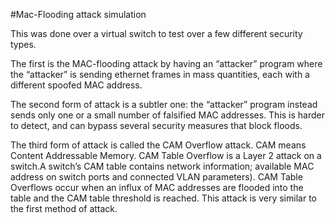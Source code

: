 #Mac-Flooding attack simulation

This was done over a virtual switch to test over a few different security types.

The first is the MAC-flooding attack by having an “attacker” program where the “attacker” is sending ethernet frames in mass quantities, each with a different spoofed MAC address. 

The second form of attack is a subtler one: the “attacker” program instead sends only one or a small number of falsified MAC addresses. This is harder to detect, and can bypass several security measures that block floods. 

The third form of attack is called the CAM Overflow attack. CAM means Content Addressable Memory. CAM Table Overflow is a Layer 2 attack on a switch.A switch’s CAM table contains network information; available MAC address on switch ports and connected VLAN parameters). CAM Table Overflows occur when an influx of MAC addresses are flooded into the table and the CAM table threshold is reached. This attack is very similar to the first method of attack.
